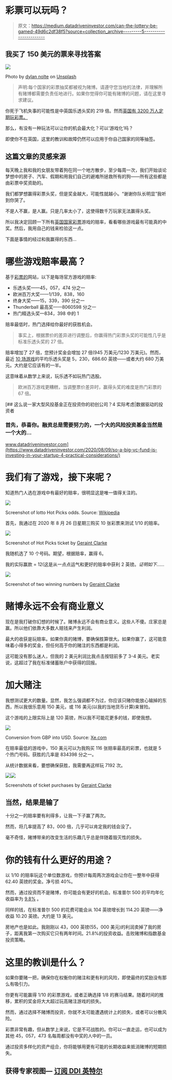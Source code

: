 # 彩票可以玩吗？

> 原文：<https://medium.datadriveninvestor.com/can-the-lottery-be-gamed-49d6c2df38f5?source=collection_archive---------5----------------------->

## 我买了 150 美元的票来寻找答案

![](img/a7c02783ae49802fda91a99fff53125e.png)

Photo by [dylan nolte](https://unsplash.com/@dylan_nolte?utm_source=medium&utm_medium=referral) on [Unsplash](https://unsplash.com?utm_source=medium&utm_medium=referral)

> 声明:每个国家的彩票抽奖都被视为赌博。请遵守您当地的法律，并理解所有赌博都需要负责任地进行。如果你觉得你可能有赌博的问题，请在这里寻求建议。

你死于飞机失事的可能性是中英国乐透头奖的 219 倍。然而[英国有 3200 万人定期玩彩票。](https://www.telegraph.co.uk/finance/personalfinance/11228989/National-Lottery-20-amazing-facts-from-20-years-of-creating-millionaires.html)

那么，有没有一种玩法可以让你的机会最大化？可以‘游戏化’吗？

即使你不在英国，这里的教训和故障仍然可以应用于你自己国家的同等抽签。

## 这篇文章的灵感来源

每天晚上我和我的女朋友带着狗在同一个地方散步，至少每周一次，我们开始谈论梦想中的房子、汽车、假期和用我们自己的避难所拯救所有的狗——所有这些都是由彩票中奖资助的。

我们都梦想赢得彩票头奖，但是奖金越大，可能性就越小。“谢谢你队长明显”我听到你哭了。

不是人不赢，是人赢。只是几率太小了，这使得数千万玩家无法赢得头奖。

所以我决定回顾一下所有[英国国家彩票](https://www.national-lottery.co.uk/)游戏的赔率，看看哪些游戏最有可能真的中奖。然后，我用自己的钱来检验这一点。

下面是事情的经过和我赢得的东西…

# 哪些游戏赔率最高？

基于[彩票的](https://www.national-lottery.co.uk/games/lotto?icid=-:mm:-:mdg:lo:dbg:pl:co)网站，以下是每场官方游戏的赔率:

*   乐透头奖——45，057，474 分之一
*   欧洲百万大奖——1/139，838，160
*   终身大奖——15，339，390 分之一
*   Thunderball 最高奖——8060598 分之一
*   热门精选头奖—834，398 中的 1

赔率最低时，热门选择给你最好的获胜机会。

> 事实上，根据票价的差异进行调整后，你赢得热门彩票头奖的可能性几乎是标准乐透头奖的 27 倍。

赔率增加了 27 倍，您预计奖金会增加 27 倍(945 万美元/1230 万美元)。然而，最近 [10 场游戏](https://www.national-lottery.co.uk/results/lotto/draw-history)的平均乐透头奖是 5，230，686.60 英镑——或者大约 680 万美元。大约是它应该有的一半。

这意味着从数学上来说，玩乐透不如玩热门选股。

> 欧洲百万游戏更糟糕，当调整票价差异时，赢得头奖的难度是热门彩票的 67 倍。

[](https://www.datadriveninvestor.com/2020/08/09/so-a-big-vc-fund-is-investing-in-your-startup-4-practical-considerations/) [## 这么说一家大型风投基金正在投资你的初创公司？4 实际考虑|数据驱动的投资者

### 首先，恭喜你。融资总是需要努力的，一个大的风险投资基金当然是一个大的…

www.datadriveninvestor.com](https://www.datadriveninvestor.com/2020/08/09/so-a-big-vc-fund-is-investing-in-your-startup-4-practical-considerations/) 

# 我们有了游戏，接下来呢？

知道热门人选在游戏中有最好的赔率，很明显这是唯一值得关注的。

![](img/558c11018c8edb2aebca17599837b2f9.png)

Screenshot of lotto Hot Picks odds. Source: [Wikipedia](https://en.wikipedia.org/wiki/National_Lottery_(United_Kingdom))

首先，我通过在 2020 年 8 月 26 日星期三购买 10 张彩票来测试 1/10 的赔率。

![](img/acd19ec0bba55b63b3acde2063a7ea94.png)

Screenshot of Hot Picks ticket by [Geraint Clarke](https://medium.com/u/5467d3aef1ca?source=post_page-----49d6c2df38f5--------------------------------)

我随机选了 10 个号码。期望，根据赔率，赢得 6。

我的实际赢款 = 12(这是从一点点运气和更好的赔率中获利 2 英镑。*证明如下……*

![](img/36299eaea392be76cbadcf1f411393d3.png)

Screenshot of two winning numbers by [Geraint Clarke](https://medium.com/u/5467d3aef1ca?source=post_page-----49d6c2df38f5--------------------------------)

# 赌博永远不会有商业意义

现在是我打破你幻想的时候了。赌博永远不会有商业意义。这些人不傻。庄家总是赢。所以他们依靠大多数人赔钱来产生利润。

最大的收获是玩赔率。如果你真的赌博，要确保胜算很大。如果你赢了，这可能意味着小得多的奖金，但任何高于你的赌注的东西都是利润。

这可能没有那么迷人，但我的 2 美元利润比我点击按钮前多了 3-4 美元。老实说，这超过了我在标准储蓄账户中获得的回报。

# 加大赌注

我想测试更大的数量。显然，我怎么强调都不为过，你应该只赌你能放心输掉的东西，所以我很乐意用 150 美元，或 116 美元(以我的当地货币计算)来冒险。

这个游戏的上限实际上是 120 英镑，所以我不可能花更多的钱，即使我想。

![](img/f9f3ca45f3b1d66a51608c0fd8523cb9.png)

Conversion from GBP into USD. Source: [Xe.com](https://www.xe.com/)

在赔率最低的游戏中，150 美元可以为我购买 116 张赔率最高的彩票，也就是 5 个热门号码。获胜的几率是 834398 分之一。

从统计数据来看，要想确保获胜，我需要再这样玩 7192 次。

![](img/cddf329a1979bfc98401795b3907102f.png)![](img/3644981e6b77cec65bd9e853bc757feb.png)

Screenshots of ticket purchases by [Geraint Clarke](https://medium.com/u/5467d3aef1ca?source=post_page-----49d6c2df38f5--------------------------------)

## **当然，结果是输了**

十分之一的赔率要有利得多，让我一下子赢了两次。

然而，将几率提高了 83，000 倍，几乎可以肯定我的钱会没了。

毫不奇怪，赌博带来的改变生活的乐趣几乎总是伴随着毁灭性的损失。

# 你的钱有什么更好的用途？

以 1/10 的赔率玩这个单位数游戏，你预计每周两次游戏会让你在一整年中获得 62.40 英镑的奖金。净亏损 40%。

然而，通过投资而不是赌博，你可能会有更好的机会。标准普尔 500 的平均年化收益率为 [9.8%](https://www.cnbc.com/2017/06/18/the-sp-500-has-already-met-its-average-return-for-a-full-year.html#:~:text=The%20average%20annualized%20total%20return,90%20years%20is%209.8%20percent.) 。

同样的钱，在标准普尔 500 的花费可能会从 104 英镑增长到 114.20 英镑——净收益 10.20 英镑。大约是 13 美元。

房地产也是如此。我刚刚以 43，000 英镑(55，000 美元)的利润卖掉了我的房子，距离我第一次购买它只有两年时间。21.8%的投资收益。击败赌博和指数基金投资策略。

# 这里的教训是什么？

如果你要赌一把，确保你在权衡你的赌注和更有利的风险，即使最终的奖励没有那么有吸引力。

你更有可能赢得 1/10 的彩票游戏，或者正确选择 1/8 的赛马结果。随着时间的推移，累积的奖金将大大超过玩高赌注游戏的损失。

然而，通过选择不赌博而投资，你就不太可能遭遇统计上的损失，或者可以分散风险。

彩票非常有趣，但从数学上来说，它是不可战胜的。你可以一直走运，也可以成为其他 45，057，473 名每周都没有中奖的人中的一员。

通过投资多样化的资产组合，你将能够用更有可能的长期收益来抵消赌博的短期损失。

## 获得专家视图— [订阅 DDI 英特尔](https://datadriveninvestor.com/ddi-intel)